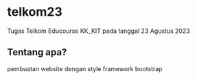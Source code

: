 # telkom23

Tugas Telkom Educourse KK_KIT pada tanggal 23 Agustus 2023

## Tentang apa?

pembuatan website dengan style framework bootstrap
